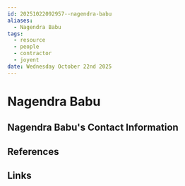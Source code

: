 ```yaml
---
id: 20251022092957--nagendra-babu
aliases:
  - Nagendra Babu
tags:
  - resource
  - people
  - contractor
  - joyent
date: Wednesday October 22nd 2025
---
```


# Nagendra Babu

## Nagendra Babu's Contact Information

## References

## Links
